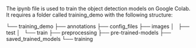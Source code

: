 The ipynb file is used to train the object detection models on Google Colab.
It requires a folder called training_demo with the following structure:


└── training_demo
    ├── annotations
    ├── config_files
    ├── images
    │   ├── test
    │   └── train
    ├── preprocessing
    ├── pre-trained-models
    ├── saved_trained_models
    └── training


